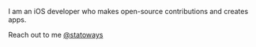 I am an iOS developer who makes open-source contributions and creates apps.

Reach out to me [@statoways](https://x.com/statoways)
